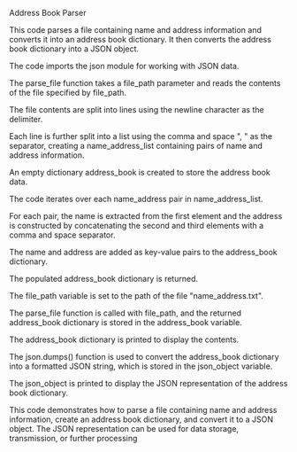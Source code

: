 Address Book Parser 

This code parses a file containing name and address information and converts it into an address book dictionary. It then converts the address book dictionary into a JSON object.

The code imports the json module for working with JSON data.

The parse_file function takes a file_path parameter and reads the contents of the file specified by file_path.

The file contents are split into lines using the newline character as the delimiter.

Each line is further split into a list using the comma and space ", " as the separator, creating a name_address_list containing pairs of name and address information.

An empty dictionary address_book is created to store the address book data.

The code iterates over each name_address pair in name_address_list.

For each pair, the name is extracted from the first element and the address is constructed by concatenating the second and third elements with a comma and space separator.

The name and address are added as key-value pairs to the address_book dictionary.

The populated address_book dictionary is returned.

The file_path variable is set to the path of the file "name_address.txt".

The parse_file function is called with file_path, and the returned address_book dictionary is stored in the address_book variable.

The address_book dictionary is printed to display the contents.

The json.dumps() function is used to convert the address_book dictionary into a formatted JSON string, which is stored in the json_object variable.

The json_object is printed to display the JSON representation of the address book dictionary.

This code demonstrates how to parse a file containing name and address information, create an address book dictionary, and convert it to a JSON object. The JSON representation can be used for data storage, transmission, or further processing